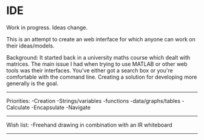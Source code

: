 # IDE
Work in progress. Ideas change.

This is an attempt to create an web interface for which anyone can work on their ideas/models.

Background:
It started back in a university maths course which dealt with matrices. The main issue I had when trying to use MATLAB or other web tools was their interfaces. You've either got a search box or you're comfortable with the command line. Creating a solution for developing more generally is the goal.

-------------------------------------------------------------------------------------
Priorities:
-Creation
  -Strings/variables
  -functions
  -data/graphs/tables
-Calculate
-Encapsulate
-Navigate

-------------------------------------------------------------------------------------
Wish list:
-Freehand drawing in combination with an IR whiteboard

-------------------------------------------------------------------------------------
